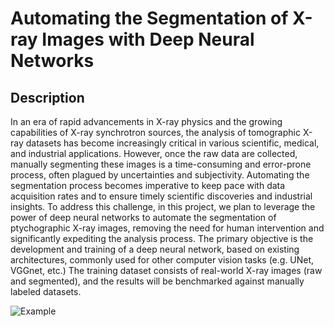 # Automating the Segmentation of X-ray Images with Deep Neural Networks

## Description 

In an era of rapid advancements in X-ray physics and the growing capabilities of X-ray synchrotron sources, the analysis of tomographic X-ray datasets has become increasingly critical in various scientific, medical, and industrial applications. However, once the raw data are collected, manually segmenting these images is a time-consuming and error-prone process, often plagued by uncertainties and subjectivity. Automating the segmentation process becomes imperative to keep pace with data acquisition rates and to ensure timely scientific discoveries and industrial insights. To address this challenge, in this project, we plan to leverage the power of deep neural networks to automate the segmentation of ptychographic X-ray images, removing the need for human intervention and significantly expediting the analysis process.
The primary objective is the development and training of a deep neural network, based on existing architectures, commonly used for other computer vision tasks (e.g. UNet, VGGnet, etc.) The training dataset consists of real-world X-ray images (raw and segmented), and the results will be benchmarked against manually labeled datasets. 

![Example](/.png)
